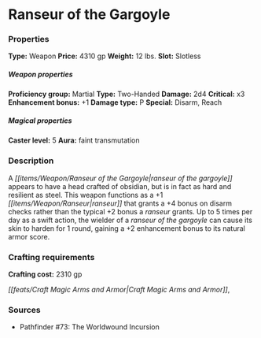 ﻿---
Title: "Ranseur of the Gargoyle"
Type: "Weapon"
Price: "4310 gp"
Weight: "12 lbs."
Slot: "Slotless"
Proficiency group: "Martial"
Weapon properties Type: "Two-Handed"
Damage: "2d4"
Critical: "x3"
Enhancement bonus: "+1"
Damage type: "P"
Special: "Disarm, Reach"
Caster level: "5"
Aura: "faint transmutation"
Description: |
  "A _ranseur of the gargoyle_ appears to have a head crafted of obsidian, but is in fact as hard and resilient as steel. This weapon functions as a _+1 ranseur_ that grants a +4 bonus on disarm checks rather than the typical +2 bonus a ranseur grants. Up to 5 times per day as a swift action, the wielder of a _ranseur of the gargoyle_ can cause its skin to harden for 1 round, gaining a +2 enhancement bonus to its natural armor score."
Crafting cost: "2310 gp"
Sources: "['Pathfinder #73: The Worldwound Incursion']"
---

# Ranseur of the Gargoyle

### Properties

**Type:** Weapon **Price:** 4310 gp **Weight:** 12 lbs. **Slot:** Slotless

##### Weapon properties

**Proficiency group:** Martial **Type:** Two-Handed **Damage:** 2d4 **Critical:** x3 **Enhancement bonus:** +1 **Damage type:** P **Special:** Disarm, Reach

##### Magical properties

**Caster level:** 5 **Aura:** faint transmutation

### Description

A _[[items/Weapon/Ranseur of the Gargoyle|ranseur of the gargoyle]]_ appears to have a head crafted of obsidian, but is in fact as hard and resilient as steel. This weapon functions as a +1 _[[items/Weapon/Ranseur|ranseur]]_ that grants a +4 bonus on disarm checks rather than the typical +2 bonus a _ranseur_ grants. Up to 5 times per day as a swift action, the wielder of a _ranseur of the gargoyle_ can cause its skin to harden for 1 round, gaining a +2 enhancement bonus to its natural armor score.

### Crafting requirements

**Crafting cost:** 2310 gp

_[[feats/Craft Magic Arms and Armor|Craft Magic Arms and Armor]]_,

### Sources

* Pathfinder #73: The Worldwound Incursion